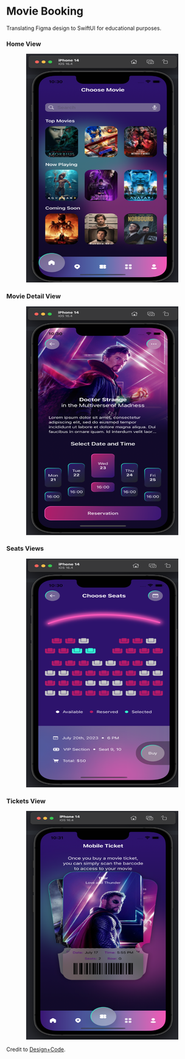 # Movie Booking

Translating Figma design to SwiftUI for educational purposes.
<br>

### Home View

<p align="center">
  <img src="https://github.com/DustinTrinh/iOS_Applications_Completion/blob/main/MovieBooking/DemoImg/home.png" width="400" height="600"/>
</p>

### Movie Detail View

<p align="center">
  <img src="https://github.com/DustinTrinh/iOS_Applications_Completion/blob/main/MovieBooking/DemoImg/movieDetail.png" width="400" height="600"/>
</p>

### Seats Views

<p align="center">
  <img src="https://github.com/DustinTrinh/iOS_Applications_Completion/blob/main/MovieBooking/DemoImg/seatsView.png" width="400" height="600"/>
</p>

### Tickets View

<p align="center">
  <img src="https://github.com/DustinTrinh/iOS_Applications_Completion/blob/main/MovieBooking/DemoImg/tickets.png" width="400" height="600"/>
</p>


Credit to [Design+Code](https://designcode.io/).
